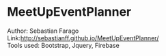 # MeetUpEventPlanner
Author: Sebastian Farago</br>
Link:http://sebastianff.github.io/MeetUpEventPlanner/</br>
Tools used: Bootstrap, Jquery, Firebase</br>
